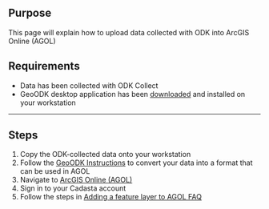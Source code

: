 ## Purpose

This page will explain how to upload data collected with ODK into ArcGIS Online (AGOL)

## Requirements

* Data has been collected with ODK Collect
* GeoODK desktop application has been [downloaded](http://geoodk.com/downloads.html#mkd) and installed on your workstation

-----

## Steps

1. Copy the ODK-collected data onto your workstation
1. Follow the [GeoODK Instructions](http://geoodk.com/mdk_howto.html) to convert your data into a format that can be used in AGOL
1. Navigate to [ArcGIS Online (AGOL)](http://www.arcgis.com/index.html)
1. Sign in to your Cadasta account
1. Follow the steps in [Adding a feature layer to AGOL FAQ](https://faq.cadasta.org/add_fl_in_AGOL/) 